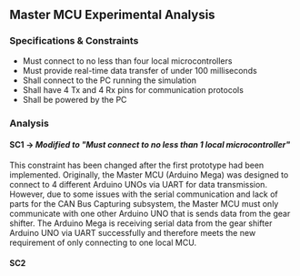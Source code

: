 Master MCU Experimental Analysis
------
### Specifications & Constraints
- Must connect to no less than four local microcontrollers
- Must provide real-time data transfer of under 100 milliseconds
- Shall connect to the PC running the simulation
- Shall have 4 Tx and 4 Rx pins for communication protocols
- Shall be powered by the PC

### Analysis
#### SC1 -> _Modified to "Must connect to no less than 1 local microcontroller"_
This constraint has been changed after the first prototype had been implemented. Originally, the Master MCU (Arduino Mega) was designed to connect to 4 different Arduino UNOs via UART for data transmission. However, due to some issues with the serial communication and lack of parts for the CAN Bus Capturing subsystem, the Master MCU must only communicate with one other Arduino UNO that is sends data from the gear shifter. The Arduino Mega is receiving serial data from the gear shifter Arduino UNO via UART successfully and therefore meets the new requirement of only connecting to one local MCU.
#### SC2
